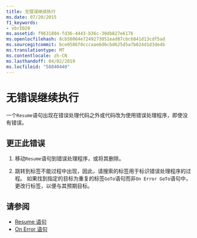 ```yaml
---
title: 无错误继续执行
ms.date: 07/20/2015
f1_keywords:
- vbrID20
ms.assetid: f9631804-fd36-4443-b36c-30db827e6176
ms.openlocfilehash: 8cb58064e7249273051ead87cbc6841d13cdf5ad
ms.sourcegitcommit: bce0586f0cccaae6d6cbd625d5a7b824d1d3de4b
ms.translationtype: MT
ms.contentlocale: zh-CN
ms.lasthandoff: 04/02/2019
ms.locfileid: "58840440"
---
```

# <a name="resume-without-error"></a>无错误继续执行
一个`Resume`语句出现在错误处理代码之外或代码改为使用错误处理程序，即使没有错误。  
  
## <a name="to-correct-this-error"></a>更正此错误  
  
1.  移动`Resume`语句到错误处理程序，或将其删除。  
  
2.  跳转到标签不能过程中出现，因此，请搜索的标签用于标识错误处理程序的过程。 如果找到指定的目标为重复的标签`GoTo`语句而非`On Error GoTo`语句中，更改行标签，以便与其预期目标。  
  
## <a name="see-also"></a>请参阅

- [Resume 语句](../../../visual-basic/language-reference/statements/resume-statement.md)
- [On Error 语句](../../../visual-basic/language-reference/statements/on-error-statement.md)
